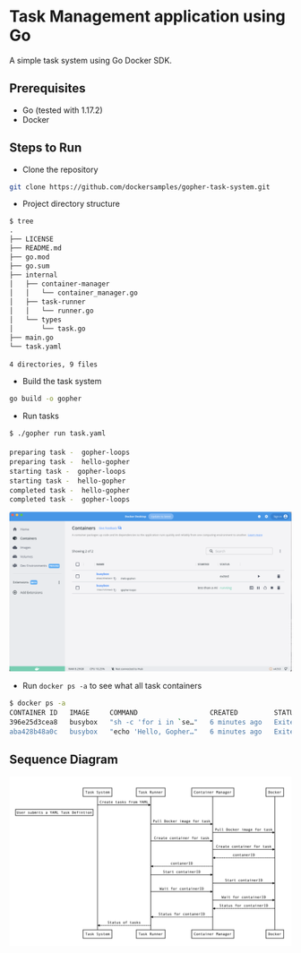 # Task Management application using Go

A simple task system using Go Docker SDK.

## Prerequisites

- Go (tested with 1.17.2)
- Docker

## Steps to Run

- Clone the repository

```sh
git clone https://github.com/dockersamples/gopher-task-system.git
```

- Project directory structure

```
$ tree
.
├── LICENSE
├── README.md
├── go.mod
├── go.sum
├── internal
│   ├── container-manager
│   │   └── container_manager.go
│   ├── task-runner
│   │   └── runner.go
│   └── types
│       └── task.go
├── main.go
└── task.yaml

4 directories, 9 files
```

- Build the task system

```sh
go build -o gopher
```

- Run tasks

```sh
$ ./gopher run task.yaml

preparing task -  gopher-loops
preparing task -  hello-gopher
starting task -  gopher-loops
starting task -  hello-gopher
completed task -  hello-gopher
completed task -  gopher-loops
```

![Docker Desktop](./docker-desktop.png)

- Run `docker ps -a` to see what all task containers

```sh
$ docker ps -a
CONTAINER ID   IMAGE     COMMAND                  CREATED         STATUS                     PORTS     NAMES
396e25d3cea8   busybox   "sh -c 'for i in `se…"   6 minutes ago   Exited (0) 6 minutes ago             gopher-loops
aba428b48a0c   busybox   "echo 'Hello, Gopher…"   6 minutes ago   Exited (0) 6 minutes ago             hello-gopher
```

## Sequence Diagram

![Sequence Diagram](./sequence-diagram.png)
